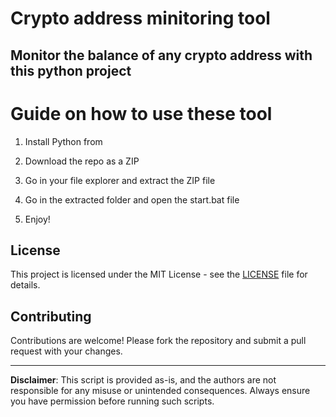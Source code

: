 # Crypto address minitoring tool  

## Monitor the balance of any crypto address with this python project  
  
# Guide on how to use these tool
  
1. Install Python from 
  
2. Download the repo as a ZIP
 
3. Go in your file explorer and extract the ZIP file  

4. Go in the extracted folder and open the start.bat file 
 
5. Enjoy!

## License     
 
This project is licensed under the MIT License - see the [LICENSE](LICENSE) file for details.
    
## Contributing 

Contributions are welcome! Please fork the repository and submit a pull request with your changes.   
  
---  
  
**Disclaimer**: This script is provided as-is, and the authors are not responsible for any misuse or unintended consequences. Always ensure you have permission before running such scripts.